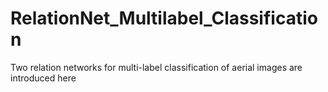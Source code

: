 # RelationNet_Multilabel_Classification

Two relation networks for multi-label classification of aerial images are introduced here
